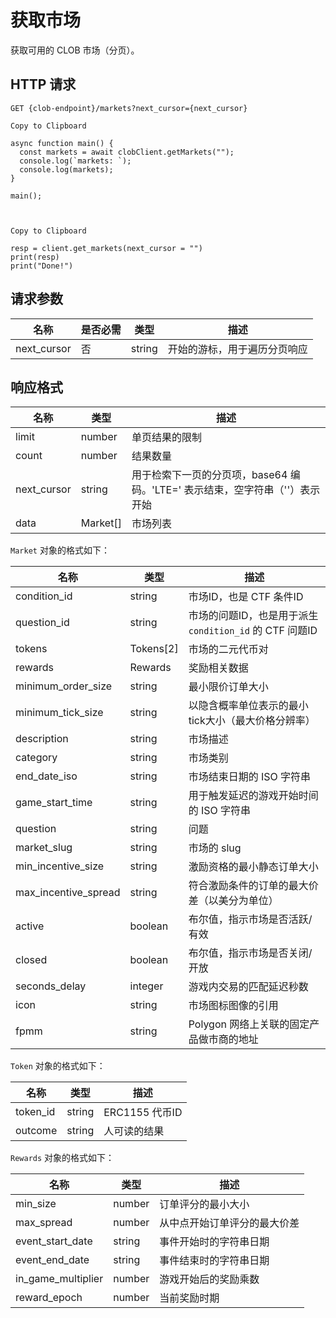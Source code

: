 # 获取市场

获取可用的 CLOB 市场（分页）。

## HTTP 请求

`GET {clob-endpoint}/markets?next_cursor={next_cursor}`


    Copy to Clipboard

    async function main() {
      const markets = await clobClient.getMarkets("");
      console.log(`markets: `);
      console.log(markets);
    }

    main();



    Copy to Clipboard

    resp = client.get_markets(next_cursor = "")
    print(resp)
    print("Done!")


## 请求参数

名称 | 是否必需 | 类型 | 描述
---|---|---|---
next_cursor | 否 | string | 开始的游标，用于遍历分页响应

## 响应格式

名称 | 类型 | 描述
---|---|---
limit | number | 单页结果的限制
count | number | 结果数量
next_cursor | string | 用于检索下一页的分页项，base64 编码。'LTE=' 表示结束，空字符串（''）表示开始
data | Market[] | 市场列表

`Market` 对象的格式如下：

名称 | 类型 | 描述
---|---|---
condition_id | string | 市场ID，也是 CTF 条件ID
question_id | string | 市场的问题ID，也是用于派生 `condition_id` 的 CTF 问题ID
tokens | Tokens[2] | 市场的二元代币对
rewards | Rewards | 奖励相关数据
minimum_order_size | string | 最小限价订单大小
minimum_tick_size | string | 以隐含概率单位表示的最小tick大小（最大价格分辨率）
description | string | 市场描述
category | string | 市场类别
end_date_iso | string | 市场结束日期的 ISO 字符串
game_start_time | string | 用于触发延迟的游戏开始时间的 ISO 字符串
question | string | 问题
market_slug | string | 市场的 slug
min_incentive_size | string | 激励资格的最小静态订单大小
max_incentive_spread | string | 符合激励条件的订单的最大价差（以美分为单位）
active | boolean | 布尔值，指示市场是否活跃/有效
closed | boolean | 布尔值，指示市场是否关闭/开放
seconds_delay | integer | 游戏内交易的匹配延迟秒数
icon | string | 市场图标图像的引用
fpmm | string | Polygon 网络上关联的固定产品做市商的地址

`Token` 对象的格式如下：

名称 | 类型 | 描述
---|---|---
token_id | string | ERC1155 代币ID
outcome | string | 人可读的结果

`Rewards` 对象的格式如下：

名称 | 类型 | 描述
---|---|---
min_size | number | 订单评分的最小大小
max_spread | number | 从中点开始订单评分的最大价差
event_start_date | string | 事件开始时的字符串日期
event_end_date | string | 事件结束时的字符串日期
in_game_multiplier | number | 游戏开始后的奖励乘数
reward_epoch | number | 当前奖励时期
